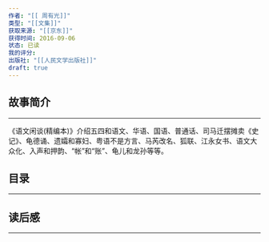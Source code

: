 ```yaml
---
作者: "[[ 周有光]]"
类型: "[[文集]]"
获取来源: "[[京东]]"
获得时间: 2016-09-06
状态: 已读
我的评分: 
出版社: "[[人民文学出版社]]"
draft: true
---
```

## 故事简介
---
《语文闲谈(精编本)》介绍五四和语文、华语、国语、普通话、司马迁摆摊卖《史记》、龟德诵、遗孀和寡妇、粤语不是方言、马芮改名、狐联、江永女书、语文大众化、入声和押韵、“帐”和“账”、龟儿和龙孙等等。
## 目录
---


## 读后感
---
